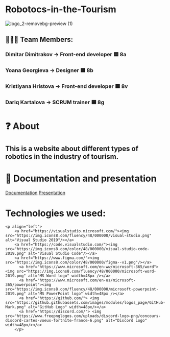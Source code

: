 # Robotocs-in-the-Tourism
![logo_2-removebg-preview (1)](https://github.com/DYkartalova22/robotocs-in-the-tourism/assets/132449223/b31312cb-e740-43a6-b4ca-d531f4227a56)

## 👨🏻‍💻 Team Members:
### Dimitar Dimitrakov -> Front-end developer 🟨 8a
### Yoana Georgieva -> Designer 🟥 8b
### Kristiyana Hristova -> Front-end developer 🟩 8v
### Dariq Kartalova -> SCRUM trainer 🟦 8g
# ❓ About
## This is a website about different types of robotics in the industry of tourism.
# 📰 Documentation and presentation
[Documentation](https://github.com/DYkartalova22/robotocs-in-the-tourism/files/11654976/Documentation.docx)
[Presentation](https://github.com/DYkartalova22/robotocs-in-the-tourism/files/11657059/Presentation.pptx)
# Technologies we used: 
    <p align="left"> 
        <a href="https://visualstudio.microsoft.com/"><img src="https://img.icons8.com/fluency/48/000000/visual-studio.png" alt="Visual Studio 2019"/></a>
        <a href="https://code.visualstudio.com/"><img src="https://img.icons8.com/color/48/000000/visual-studio-code-2019.png" alt="Visual Studio Code"/></a>
        <a href="https://www.figma.com/"><img src="https://img.icons8.com/color/48/000000/figma--v1.png"/></a>
          <a href="https://www.microsoft.com/en-ww/microsoft-365/word"><img src="https://img.icons8.com/fluency/48/000000/microsoft-word-2019.png" alt="MS Word logo" width=48px /></a>
          <a href="https://www.microsoft.com/en-us/microsoft-365/powerpoint"><img src="https://img.icons8.com/fluency/48/000000/microsoft-powerpoint-2019.png" alt="MS PowerPoint logo" width=48px /></a>
          <a href="https://github.com/"> <img src="https://github.githubassets.com/images/modules/logos_page/GitHub-Mark.png" alt="GitHub Logo" width=48px/></a>
          <a href="https://discord.com/"> <img src="https://www.freepnglogos.com/uploads/discord-logo-png/concours-discord-cartes-voeux-fortnite-france-6.png" alt="Discord Logo" width=48px/></a>
        </p> 
